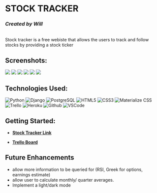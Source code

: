 # STOCK TRACKER

### *Created by Will* 

<br>
Stock tracker is a free webiste that allows the users to track and follow stocks by providing a stock ticker 



## Screenshots:
<img src="https://i.imgur.com/OjzsxOm.png">
<img src="https://i.imgur.com/FDIosHj.png">
<img src="https://i.imgur.com/9tbWtu6.png">
<img src="https://i.imgur.com/L3t2S09.png">
<img src="https://i.imgur.com/j3fprFT.png09.png">
<img src="https://i.imgur.com/jFjmZkS.png">

<br>

## Technologies Used: 
![Python](https://img.shields.io/badge/-Python-05122A?style=flat&logo=python)
![Django](https://img.shields.io/badge/-Django-05122A?style=flat&logo=django)
![PostgreSQL](https://img.shields.io/badge/-PostgreSQL-05122A?style=flat&logo=postgresql)
![HTML5](https://img.shields.io/badge/-HTML5-05122A?style=flat&logo=html5)
![CSS3](https://img.shields.io/badge/-CSS-05122A?style=flat&logo=css3)
![Materialize CSS](https://img.shields.io/badge/-Materialize_CSS-05122A?style=flat&logo=materialdesign)
![Trello](https://img.shields.io/badge/-Trello-05122A?style=flat&logo=trello)
![Heroku](https://img.shields.io/badge/-Heroku-05122A?style=flat&logo=heroku)
![Github](https://img.shields.io/badge/-GitHub-05122A?style=flat&logo=github)
![VSCode](https://img.shields.io/badge/-VS_Code-05122A?style=flat&logo=visualstudio)

## Getting Started: 
- **[Stock Tracker Link](https://stock-tracker.herokuapp.com)**


- **[Trello Board](https://trello.com/b/pHRa5ZOC/stock-tracker)**


## Future Enhancements 
- allow more information to be queried for (RSI, Greek for options, earnings estimate)
- allow user to calculate monthly/ quarter averages. 
- Implement a light/dark mode



